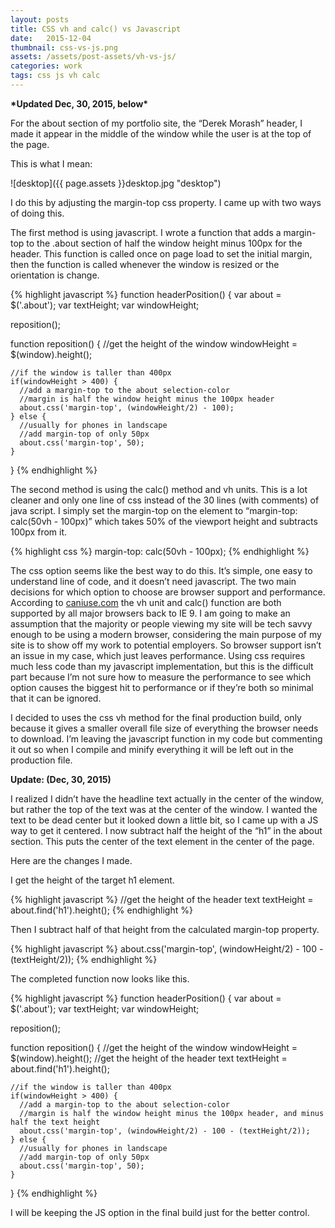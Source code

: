 ```yaml
---
layout: posts
title: CSS vh and calc() vs Javascript
date:   2015-12-04
thumbnail: css-vs-js.png
assets: /assets/post-assets/vh-vs-js/
categories: work
tags: css js vh calc
---
```

**\*Updated Dec, 30, 2015, below\***

For the about section of my portfolio site, the “Derek Morash” header, I made it appear in the middle of the window while the user is at the top of the page.

This is what I mean:

![desktop]({{ page.assets }}desktop.jpg "desktop")

I do this by adjusting the margin-top css property. I came up with two ways of doing this.

The first method is using javascript. I wrote a function that adds a margin-top to the .about section of half the window height minus 100px for the header. This function is called once on page load to set the initial margin, then the function is called whenever the window is resized or the orientation is change.

{% highlight javascript %}
function headerPosition() {
  var about = $('.about');
  var textHeight;
  var windowHeight;

  reposition();

  function reposition() {
    //get the height of the window
    windowHeight = $(window).height();

    //if the window is taller than 400px
    if(windowHeight > 400) {
      //add a margin-top to the about selection-color
      //margin is half the window height minus the 100px header
      about.css('margin-top', (windowHeight/2) - 100);
    } else {
      //usually for phones in landscape
      //add margin-top of only 50px
      about.css('margin-top', 50);
    }
  }
{% endhighlight %}

The second method is using the calc() method and vh units. This is a lot cleaner and only one line of css instead of the 30 lines (with comments) of java script. I simply set the margin-top on the element to “margin-top: calc(50vh - 100px)” which takes 50% of the viewport height and subtracts 100px from it.

{% highlight css %}
margin-top: calc(50vh - 100px);
{% endhighlight %}

The css option seems like the best way to do this. It’s simple, one easy to understand line of code, and it doesn’t need javascript. The two main decisions for which option to choose are browser support and performance. According to <a href="http://caniuse.com/" >caniuse.com</a> the vh unit and calc() function are both supported by all major browsers back to IE 9. I am going to make an assumption that the majority or people viewing my site will be tech savvy enough to be using a modern browser, considering the main purpose of my site is to show off my work to potential employers. So browser support isn’t an issue in my case, which just leaves performance. Using css requires much less code than my javascript implementation, but this is the difficult part because I’m not sure how to measure the performance to see which option causes the biggest hit to performance or if they’re both so minimal that it can be ignored.

I decided to uses the css vh method for the final production build, only because it gives a smaller overall file size of everything the browser needs to download. I’m leaving the javascript function in my code but commenting it out so when I compile and minify everything it will be left out in the production file.

**Update: (Dec, 30, 2015)**

I realized I didn’t have the headline text actually in the center of the window, but rather the top of the text was at the center of the window. I wanted the text to be dead center but it looked down a little bit, so I came up with a JS way to get it centered. I now subtract half the height of the “h1” in the about section. This puts the center of the text element in the center of the page.

Here are the changes I made.

I get the height of the target h1 element.

{% highlight javascript %}
//get the height of the header text
textHeight = about.find('h1').height();
{% endhighlight %}

Then I subtract half of that height from the calculated margin-top property.

{% highlight javascript %}
about.css('margin-top', (windowHeight/2) - 100 - (textHeight/2));
{% endhighlight %}

The completed function now looks like this.

{% highlight javascript %}
function headerPosition() {
  var about = $('.about');
  var textHeight;
  var windowHeight;

  reposition();

  function reposition() {
    //get the height of the window
    windowHeight = $(window).height();
    //get the height of the header text
    textHeight = about.find('h1').height();

    //if the window is taller than 400px
    if(windowHeight > 400) {
      //add a margin-top to the about selection-color
      //margin is half the window height minus the 100px header, and minus half the text height
      about.css('margin-top', (windowHeight/2) - 100 - (textHeight/2));
    } else {
      //usually for phones in landscape
      //add margin-top of only 50px
      about.css('margin-top', 50);
    }
  }
{% endhighlight %}

I will be keeping the JS option in the final build just for the better control.
